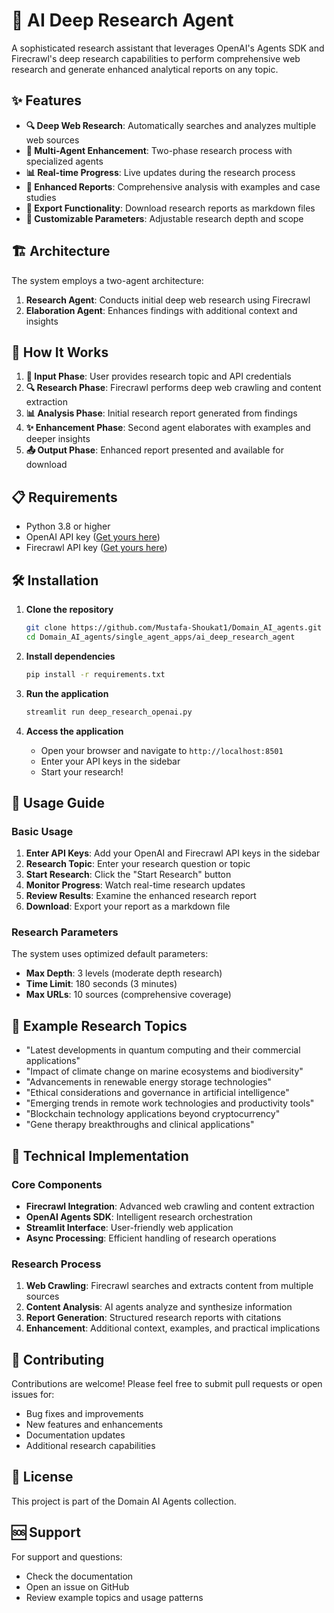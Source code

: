 # 📘 AI Deep Research Agent

A sophisticated research assistant that leverages OpenAI's Agents SDK and Firecrawl's deep research capabilities to perform comprehensive web research and generate enhanced analytical reports on any topic.

## ✨ Features

- **🔍 Deep Web Research**: Automatically searches and analyzes multiple web sources
- **🤖 Multi-Agent Enhancement**: Two-phase research process with specialized agents
- **📊 Real-time Progress**: Live updates during the research process
- **📄 Enhanced Reports**: Comprehensive analysis with examples and case studies
- **💾 Export Functionality**: Download research reports as markdown files
- **🎯 Customizable Parameters**: Adjustable research depth and scope

## 🏗️ Architecture

The system employs a two-agent architecture:

1. **Research Agent**: Conducts initial deep web research using Firecrawl
2. **Elaboration Agent**: Enhances findings with additional context and insights

## 🚀 How It Works

1. **📝 Input Phase**: User provides research topic and API credentials
2. **🔍 Research Phase**: Firecrawl performs deep web crawling and content extraction
3. **📊 Analysis Phase**: Initial research report generated from findings
4. **✨ Enhancement Phase**: Second agent elaborates with examples and deeper insights
5. **📤 Output Phase**: Enhanced report presented and available for download

## 📋 Requirements

- Python 3.8 or higher
- OpenAI API key ([Get yours here](https://platform.openai.com/))
- Firecrawl API key ([Get yours here](https://firecrawl.dev/))

## 🛠️ Installation

1. **Clone the repository**
   ```bash
   git clone https://github.com/Mustafa-Shoukat1/Domain_AI_agents.git
   cd Domain_AI_agents/single_agent_apps/ai_deep_research_agent
   ```

2. **Install dependencies**
   ```bash
   pip install -r requirements.txt
   ```

3. **Run the application**
   ```bash
   streamlit run deep_research_openai.py
   ```

4. **Access the application**
   - Open your browser and navigate to `http://localhost:8501`
   - Enter your API keys in the sidebar
   - Start your research!

## 📖 Usage Guide

### Basic Usage
1. **Enter API Keys**: Add your OpenAI and Firecrawl API keys in the sidebar
2. **Research Topic**: Enter your research question or topic
3. **Start Research**: Click the "Start Research" button
4. **Monitor Progress**: Watch real-time research updates
5. **Review Results**: Examine the enhanced research report
6. **Download**: Export your report as a markdown file

### Research Parameters
The system uses optimized default parameters:
- **Max Depth**: 3 levels (moderate depth research)
- **Time Limit**: 180 seconds (3 minutes)
- **Max URLs**: 10 sources (comprehensive coverage)

## 🎯 Example Research Topics

- "Latest developments in quantum computing and their commercial applications"
- "Impact of climate change on marine ecosystems and biodiversity"
- "Advancements in renewable energy storage technologies"
- "Ethical considerations and governance in artificial intelligence"
- "Emerging trends in remote work technologies and productivity tools"
- "Blockchain technology applications beyond cryptocurrency"
- "Gene therapy breakthroughs and clinical applications"

## 🔧 Technical Implementation

### Core Components

- **Firecrawl Integration**: Advanced web crawling and content extraction
- **OpenAI Agents SDK**: Intelligent research orchestration
- **Streamlit Interface**: User-friendly web application
- **Async Processing**: Efficient handling of research operations

### Research Process

1. **Web Crawling**: Firecrawl searches and extracts content from multiple sources
2. **Content Analysis**: AI agents analyze and synthesize information
3. **Report Generation**: Structured research reports with citations
4. **Enhancement**: Additional context, examples, and practical implications

## 🤝 Contributing

Contributions are welcome! Please feel free to submit pull requests or open issues for:
- Bug fixes and improvements
- New features and enhancements
- Documentation updates
- Additional research capabilities

## 📄 License

This project is part of the Domain AI Agents collection.

## 🆘 Support

For support and questions:
- Check the documentation
- Open an issue on GitHub
- Review example topics and usage patterns

